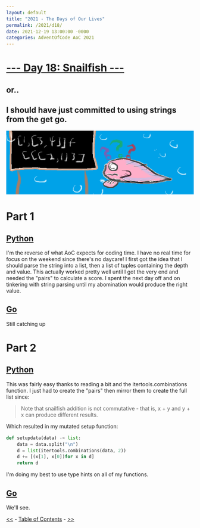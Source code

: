 ```yaml
---
layout: default
title: "2021 - The Days of Our Lives"
permalink: /2021/d18/
date: 2021-12-19 13:00:00 -0000
categories: AdventOfCode AoC 2021
---
```

# [--- Day 18: Snailfish ---](https://adventofcode.com/2021/day/18)
## or..
## I should have just committed to using strings from the get go.
![one art please](/docs/assets/img/snailfishmath.png)
# Part 1

## [Python](https://github.com/aaronlael/AoC-2021/blob/master/AoC_2021_D18P1.py)

I'm the reverse of what AoC expects for coding time.  I have no real time for focus on the weekend since there's no daycare!  I first got the idea that I should parse the string into a list, then a list of tuples containing the depth and value.  This actually worked pretty well until I got the very end and needed the "pairs" to calculate a score.  I spent the next day off and on tinkering with string parsing until my abomination would produce the right value.

## [Go](https://github.com/aaronlael/AoC-2021-Go/)

Still catching up

# Part 2

## [Python](https://github.com/aaronlael/AoC-2021/blob/master/AoC_2021_D18P2.py)

This was fairly easy thanks to reading a bit and the itertools.combinations function.  I just had to create the "pairs" then mirror them to create the full list since:

> Note that snailfish addition is not commutative - that is, x + y and y + x can produce different results.

Which resulted in my mutated setup function:

```Python
def setupdata(data) -> list:
    data = data.split("\n")
    d = list(itertools.combinations(data, 2))
    d += [(x[1], x[0])for x in d]
    return d
```

I'm doing my best to use type hints on all of my functions.


## [Go](https://github.com/aaronlael/AoC-2021-Go/)

We'll see.

[<<](AoC_2021_D16.md) - [Table of Contents](AoC_2021.md) - [>>](AoC_2021_D18.md)
